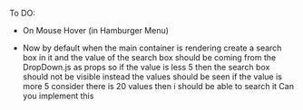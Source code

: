 To DO:

- On Mouse Hover (in Hamburger Menu)

- Now by default when the main container is rendering create a search box in it and the value of the search box should be coming from the DropDown.js as props so if the value is less 5 then the search box should not be visible instead the values should be seen if the value is more 5 consider there is 20 values then i should be able to search it Can you implement this
